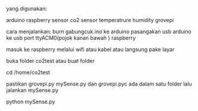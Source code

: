yang digunakan:

arduino
raspberry
sensor co2
sensor temperatrure humidity grovepi

cara menjalankan:
burn gabungcuk.ino ke arduino
pasangakan usb arduino ke usb port ttyACM0(pojok kanan bawah ) raspberry

masuk ke raspberry melalui wifi atau kabel atau langsung pake layar

buka folder co2test atau buat folder 

cd /home/co2test

pastikan grovepi.py mySense.py dan grovepi.pyc ada dalam satu folder lalu jalankan mySense.py

python mySense.py

